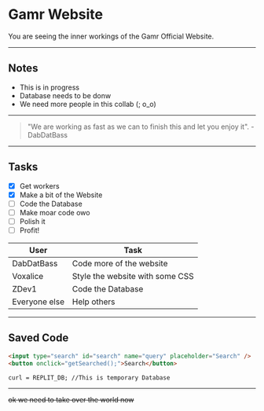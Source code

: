 # Gamr Website

You are seeing the inner workings of the Gamr Official Website.

---

## Notes

- This is in progress
- Database needs to be donw
- We need more people in this collab (; o_o)

---

> "We are working as fast as we can to finish this and let you enjoy it". - DabDatBass

---

## Tasks

- [x] Get workers
- [x] Make a bit of the Website
- [ ] Code the Database
- [ ] Make moar code owo
- [ ] Polish it
- [ ] Profit!

| User | Task |
| ----------- | ----------- |
| DabDatBass | Code more of the website |
| Voxalice | Style the website with some CSS |
| ZDev1 | Code the Database |
| Everyone else | Help others |

---

## Saved Code

```html
<input type="search" id="search" name="query" placeholder="Search" />
<button onclick="getSearched();">Search</button>
```
```
curl = REPLIT_DB; //This is temporary Database
```

---

~~ok we need to take over the world now~~